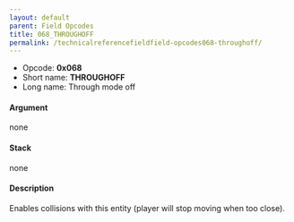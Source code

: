 ```yaml
---
layout: default
parent: Field Opcodes
title: 068_THROUGHOFF
permalink: /technicalreferencefieldfield-opcodes068-throughoff/
---
```


-   Opcode: **0x068**
-   Short name: **THROUGHOFF**
-   Long name: Through mode off

#### Argument

none

#### Stack

none

#### Description

Enables collisions with this entity (player will stop moving when too close).
